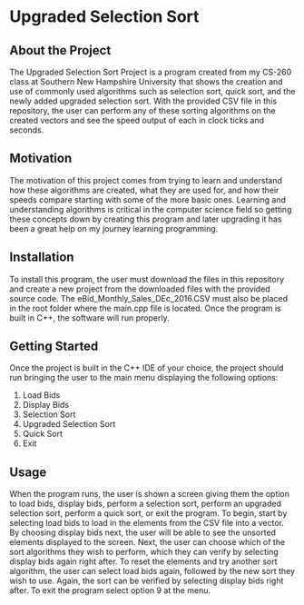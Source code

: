 # Upgraded Selection Sort

## About the Project

The Upgraded Selection Sort Project is a program created from my CS-260 class at Southern New Hampshire University that shows the creation and use of
commonly used algorithms such as selection sort, quick sort, and the newly added upgraded selection sort. With the provided CSV file in this repository, the user can perform any
of these sorting algorithms on the created vectors and see the speed output of each in clock ticks and seconds. 

## Motivation

The motivation of this project comes from trying to learn and understand how these algorithms are created, what they are used for, and how their speeds compare starting with 
some of the more basic ones. Learning and understanding algorithms is critical in the computer science field so getting these concepts down by creating this program and later 
upgrading it has been a great help on my journey learning programming. 

## Installation

To install this program, the user must download the files in this repository and create a new project from the downloaded files with the provided source code. The 
eBid_Monthly_Sales_DEc_2016.CSV must also be placed in the root folder where the main.cpp file is located. Once the program is built in C++, the software will run properly.

## Getting Started

Once the project is built in the C++ IDE of your choice, the project should run bringing the user to the main menu displaying the following options:
1. Load Bids
2. Display Bids
3. Selection Sort
4. Upgraded Selection Sort
5. Quick Sort
9. Exit

## Usage

When the program runs, the user is shown a screen giving them the option to load bids, display bids, perform a selection sort, perform an upgraded selection sort, perform a 
quick sort, or exit the program. To begin, start by selecting load bids to load in the elements from the CSV file into a vector. By choosing display bids next, the user 
will be able to see the unsorted elements displayed to the screen. Next, the user can choose which of the sort algorithms they wish to perform, which they can verify by selecting
display bids again right after. To reset the elements and try another sort algorithm, the user can select load bids again, followed by the new sort they wish to use. Again,
the sort can be verified by selecting display bids right after. To exit the program select option 9 at the menu.
